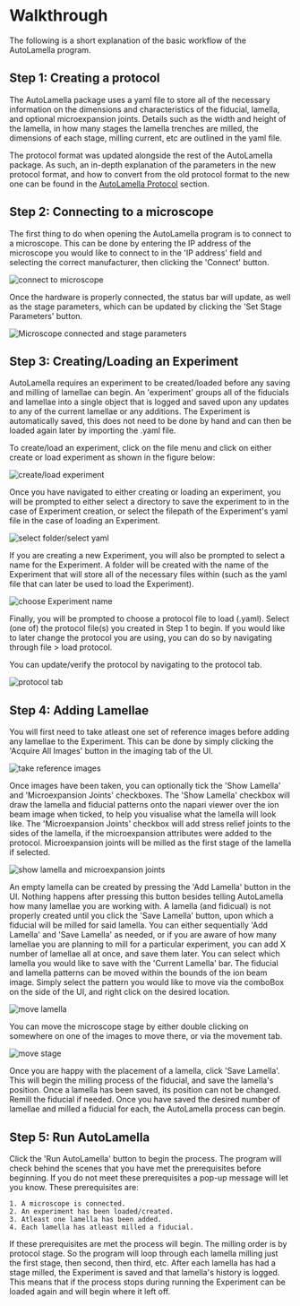 # Walkthrough
The following is a short explanation of the basic workflow of the AutoLamella program. 

## Step 1: Creating a protocol
The AutoLamella package uses a yaml file to store all of the necessary information on the dimensions and characteristics of the fiducial, lamella, and optional microexpansion joints. Details such as the width and height of the lamella, in how many stages the lamella trenches are milled, the dimensions of each stage, milling current, etc are outlined in the yaml file. 

The protocol format was updated alongside the rest of the AutoLamella package. As such, an in-depth explanation of the parameters in the new protocol format, and how to convert from the old protocol format to the new one can be found in the [AutoLamella Protocol](protocol.md) section. 

## Step 2: Connecting to a microscope
The first thing to do when opening the AutoLamella program is to connect to a microscope. This can be done by entering the IP address of the microscope you would like to connect to in the 'IP address' field and selecting the correct manufacturer, then clicking the 'Connect' button. 

![connect to microscope](img/walkthrough/connectToMicroscope.png)   

Once the hardware is properly connected, the status bar will update, as well as the stage parameters, which can be updated by clicking the 'Set Stage Parameters' button.

![Microscope connected and stage parameters](img/walkthrough/connectToMicroscope2.png)

## Step 3: Creating/Loading an Experiment
AutoLamella requires an experiment to be created/loaded before any saving and milling of lamellae can begin. An 'experiment' groups all of the fiducials and lamellae into a single object that is logged and saved upon any updates to any of the current lamellae or any additions. The Experiment is automatically saved, this does not need to be done by hand and can then be loaded again later by importing the .yaml file. 

To create/load an experiment, click on the file menu and click on either create or load experiment as shown in the figure below: 

![create/load experiment](img/walkthrough/createExperiment.png)

Once you have navigated to either creating or loading an experiment, you will be prompted to either select a directory to save the experiment to in the case of Experiment creation, or select the filepath of the Experiment's yaml file in the case of loading an Experiment. 

![select folder/select yaml](img/walkthrough/selectExperimentFolderYaml.png)

If you are creating a new Experiment, you will also be prompted to select a name for the Experiment. A folder will be created with the name of the Experiment that will store all of the necessary files within (such as the yaml file that can later be used to load the Experiment).

![choose Experiment name](img/walkthrough/experimentName.png)

Finally, you will be prompted to choose a protocol file to load (.yaml). Select (one of) the protocol file(s) you created in Step 1 to begin. If you would like to later change the protocol you are using, you can do so by navigating through file > load protocol.

You can update/verify the protocol by navigating to the protocol tab. 

![protocol tab](img/walkthrough/protoTab.png)

## Step 4: Adding Lamellae
You will first need to take atleast one set of reference images before adding any lamellae to the Experiment. This can be done by simply clicking the 'Acquire All Images' button in the imaging tab of the UI. 

![take reference images](img/walkthrough/takeReferenceImages.png)

Once images have been taken, you can optionally tick the 'Show Lamella' and 'Microexpansion Joints' checkboxes. The 'Show Lamella' checkbox will draw the lamella and fiducial patterns onto the napari viewer over the ion beam image when ticked, to help you visualise what the lamella will look like. The 'Microexpansion Joints' checkbox will add stress relief joints to the sides of the lamella, if the microexpansion attributes were added to the protocol. Microexpansion joints will be milled as the first stage of the lamella if selected.

![show lamella and microexpansion joints](img/walkthrough/showLamellaAndMicroexpansionJoints.png)

An empty lamella can be created by pressing the 'Add Lamella' button in the UI. Nothing happens after pressing this button besides telling AutoLamella how many lamellae you are working with. A lamella (and fidicual) is not properly created until you click the 'Save Lamella' button, upon which a fiducial will be milled for said lamella. You can either sequentially 'Add Lamella' and 'Save Lamella' as needed, or if you are aware of how many lamellae you are planning to mill for a particular experiment, you can add X number of lamellae all at once, and save them later. You can select which lamella you would like to save with the 'Current Lamella' bar. The fiducial and lamella patterns can be moved within the bounds of the ion beam image. Simply select the pattern you would like to move via the comboBox on the side of the UI, and right click on the desired location.

![move lamella](img/walkthrough/movingPatterns.png)

You can move the microscope stage by either double clicking on somewhere on one of the images to move there, or via the movement tab. 

![move stage](img/walkthrough/moveStage.png)

Once you are happy with the placement of a lamella, click 'Save Lamella'. This will begin the milling process of the fiducial, and save the lamella's position. Once a lamella has been saved, its position can not be changed. Remill the fiducial if needed. Once you have saved the desired number of lamellae and milled a fiducial for each, the AutoLamella process can begin.

## Step 5: Run AutoLamella
Click the 'Run AutoLamella' button to begin the process. The program will check behind the scenes that you have met the prerequisites before beginning. If you do not meet these prerequisites a pop-up message will let you know. These prerequisites are:

    1. A microscope is connected.
    2. An experiment has been loaded/created.
    3. Atleast one lamella has been added.
    4. Each lamella has atleast milled a fiducial.

If these prerequisites are met the process will begin. The milling order is by protocol stage. So the program will loop through each lamella milling just the first stage, then second, then third, etc. After each lamella has had a stage milled, the Experiment is saved and that lamella's history is logged. This means that if the process stops during running the Experiment can be loaded again and will begin where it left off.



